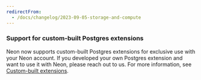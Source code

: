 ```yaml
---
redirectFrom:
  - /docs/changelog/2023-09-05-storage-and-compute
---
```


### Support for custom-built Postgres extensions

Neon now supports custom-built Postgres extensions for exclusive use with your Neon account. If you developed your own Postgres extension and want to use it with Neon, please reach out to us. For more information, see [Custom-built extensions](/docs/extensions/pg-extensions#custom-built-extensions).
